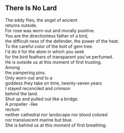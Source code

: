 There Is No Lard
----------------
The eddy flies, the angel of ancient  
returns outside.  
For rose was worn-out and morally positive.  
You are the directionless father of a bird,  
the difficult ness of the defender, the power of the heat.  
To the careful color of the bolt of gem tree.  
I'd do it for the atom in which you seek  
for the bird feathers of transparent you've perfumed.  
He is outside us at this moment of first trusting.  
Among  
the pampering pins.  
Only worn-out and to a  
goddess they take on time, twenty-seven years  
I stayed reconciled and crimson  
behind the land.  
Shut up and pulled out like a bridge.  
A propeller -like  
rectum  
neither cathedral nor landscape nor blood colored  
nor transluscent marine but blue.  
She is behind us at this moment of first breathing.  
